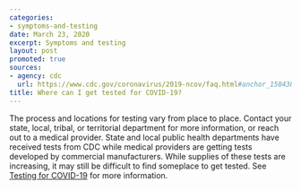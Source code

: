 ```yaml
---
categories:
- symptoms-and-testing
date: March 23, 2020
excerpt: Symptoms and testing
layout: post
promoted: true
sources:
- agency: cdc
  url: https://www.cdc.gov/coronavirus/2019-ncov/faq.html#anchor_1584389201096
title: Where can I get tested for COVID-19?
---
```


The process and locations for testing vary from place to place. Contact your state, local, tribal, or territorial department for more information, or reach out to a medical provider. State and local public health departments have received tests from CDC while medical providers are getting tests developed by commercial manufacturers. While supplies of these tests are increasing, it may still be difficult to find someplace to get tested. See [Testing for COVID-19](https://www.cdc.gov/coronavirus/2019-ncov/symptoms-testing/testing.html) for more information.
